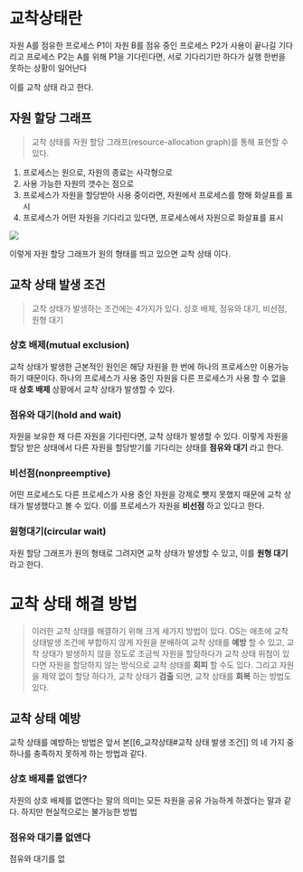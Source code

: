 # 교착상태란

자원 A를 점유한 프로세스 P1이 자원 B를 점유 중인 프로세스 P2가 사용이 끝나길 기다리고
프로세스 P2는 A를 위해 P1을 기다린다면, 서로 기다리기만 하다가 실행 한번을 못하는 상황이 일어난다

이를 교착 상태 라고 한다.

## 자원 할당 그래프
> 교착 상태를 자원 할당 그래프(resource-allocation graph)를 통해 표현할 수 있다.

1. 프로세스는 원으로, 자원의 종료는 사각형으로
2. 사용 가능한 자원의 갯수는 점으로
3. 프로세스가 자원을 할당받아 사용 중이라면, 자원에서 프로세스를 향해 화살표를 표시
4. 프로세스가 어떤 자원을 기다리고 있다면, 프로세스에서 자원으로 화살표를 표시

![](https://i.imgur.com/uhUWRXI.png)

이렇게 자원 할당 그래프가 원의 형태를 띄고 있으면 교착 상태 이다.

## 교착 상태 발생 조건
> 교착 상태가 발생하는 조건에는 4가지가 있다.
> 상호 배체, 점유와 대기, 비선점, 원형 대기

### 상호 배제(mutual exclusion)
교착 상태가 발생한 근본적인 원인은 해당 자원을 한 번에 하나의 프로세스만 이용가능 하기 때문이다.
하나의 프로세스가 사용 중인 자원을 다른 프로세스가 사용 할 수 없을 때 **상호 배제** 상황에서 교착 상태가 발생할 수 있다.

### 점유와 대기(hold and wait)
자원을 보유한 채 다른 자원을 기다린다면, 교착 상태가 발생할 수 있다.
이렇게 자원을 할당 받은 상태에서 다른 자원을 할당받기를 기다리는 상태를 **점유와 대기** 라고 한다.

### 비선점(nonpreemptive)
어떤 프로세스도 다른 프로세스가 사용 중인 자원을 강제로 뺏지 못했지 때문에 교착 상태가 발생했다고 볼 수 있다. 이를 프로세스가 자원을 **비선점** 하고 있다고 한다.

### 원형대기(circular wait)
자원 할당 그래프가 원의 형태로 그려지면 교착 상태가 발생할 수 있고, 이를 **원형 대기** 라고 한다.

# 교착 상태 해결 방법
> 이러한 교착 상태를 해결하기 위해 크게 세가지 방법이 있다.
> OS는 애초에 교착 상태발생 조건에 부합하지 않게 자원을 분배하여 교착 상태를 **예방** 할 수 있고,
> 교착 상태가 발생하지 않을 정도로 조금씩 자원을 할당하다가 교착 상태 위첨이 있다면 자원을 할당하지 않는 방식으로 교착 상태를 **회피** 할 수도 있다.
> 그리고 자원을 제약 없이 할당 하다가, 교착 상태가 **검출** 되면, 교착 상태를 **회복** 하는 방법도 있다.

## 교착 상태 예방
교착 상태를 예방하는 방법은 앞서 본[[6_교착상태#교착 상태 발생 조건]] 의 네 가지 중 하나를 충족하지 못하게 하는 방법과 같다.

### 상호 배제를 없앤다?
자원의 상호 배제를 없앤다는 말의 의미는 모든 자원을 공유 가능하게 하겠다는 말과 같다. 하지만 현실적으로는 불가능한 방법

### 점유와 대기를 없앤다
점유와 대기를 없